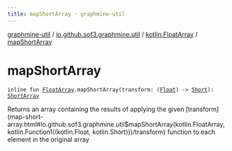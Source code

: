 ```yaml
---
title: mapShortArray - graphmine-util
---
```


[graphmine-util](../../index.html) / [io.github.sof3.graphmine.util](../index.html) / [kotlin.FloatArray](index.html) / [mapShortArray](./map-short-array.html)

# mapShortArray

`inline fun `[`FloatArray`](https://kotlinlang.org/api/latest/jvm/stdlib/kotlin/-float-array/index.html)`.mapShortArray(transform: (`[`Float`](https://kotlinlang.org/api/latest/jvm/stdlib/kotlin/-float/index.html)`) -> `[`Short`](https://kotlinlang.org/api/latest/jvm/stdlib/kotlin/-short/index.html)`): `[`ShortArray`](https://kotlinlang.org/api/latest/jvm/stdlib/kotlin/-short-array/index.html)

Returns an array containing the results of applying the given [transform](map-short-array.html#io.github.sof3.graphmine.util$mapShortArray(kotlin.FloatArray, kotlin.Function1((kotlin.Float, kotlin.Short)))/transform) function to each element in the
original array

